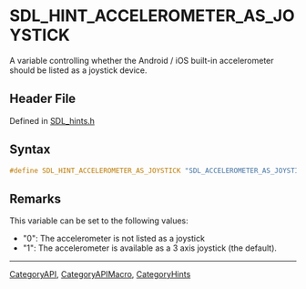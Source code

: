 # SDL_HINT_ACCELEROMETER_AS_JOYSTICK

A variable controlling whether the Android / iOS built-in accelerometer should be listed as a joystick device.

## Header File

Defined in [SDL_hints.h](https://github.com/libsdl-org/SDL/blob/SDL2/include/SDL_hints.h)

## Syntax

```c
#define SDL_HINT_ACCELEROMETER_AS_JOYSTICK "SDL_ACCELEROMETER_AS_JOYSTICK"
```

## Remarks

This variable can be set to the following values:

- "0": The accelerometer is not listed as a joystick
- "1": The accelerometer is available as a 3 axis joystick (the default).





----
[CategoryAPI](CategoryAPI), [CategoryAPIMacro](CategoryAPIMacro), [CategoryHints](CategoryHints)

